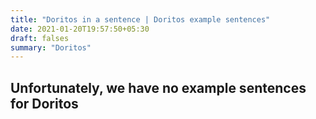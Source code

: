 ```yaml
---
title: "Doritos in a sentence | Doritos example sentences"
date: 2021-01-20T19:57:50+05:30
draft: falses
summary: "Doritos"
---
```

## Unfortunately, we have no example sentences for Doritos                 

